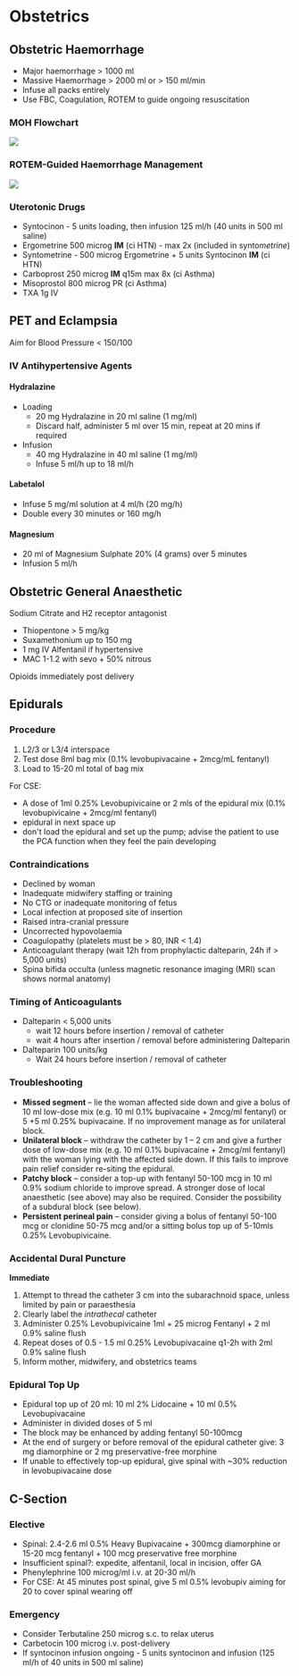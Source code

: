
# Obstetrics
## Obstetric Haemorrhage
- Major haemorrhage > 1000 ml
- Massive Haemorrhage > 2000 ml or > 150 ml/min
- Infuse all packs entirely
- Use FBC, Coagulation, ROTEM to guide ongoing resuscitation


### MOH Flowchart

![](./attachments/MOH-flowchart.png)

### ROTEM-Guided Haemorrhage Management

![](./attachments/ROTEMobstetric.png)

### Uterotonic Drugs

- Syntocinon - 5 units loading, then infusion 125 ml/h (40 units in 500 ml saline)
- Ergometrine 500 microg **IM** (ci HTN) - max 2x (included in synto*metrine*)
- Syntometrine - 500 microg Ergometrine + 5 units Syntocinon **IM** (ci HTN)
- Carboprost 250 microg **IM** q15m max 8x (ci Asthma)
- Misoprostol 800 microg PR (ci Asthma)
- TXA 1g IV

## PET and Eclampsia
Aim for Blood Pressure < 150/100

### IV Antihypertensive Agents

#### Hydralazine

- Loading
  - 20 mg Hydralazine in 20 ml saline (1 mg/ml)
  - Discard half, administer 5 ml over 15 min, repeat at 20 mins if required
- Infusion
  - 40 mg Hydralazine in 40 ml saline (1 mg/ml)
  - Infuse 5 ml/h up to 18 ml/h

#### Labetalol

- Infuse 5 mg/ml solution at 4 ml/h (20 mg/h)
- Double every 30 minutes or 160 mg/h

#### Magnesium

- 20 ml of Magnesium Sulphate 20% (4 grams) over 5 minutes
- Infusion 5 ml/h

## Obstetric General Anaesthetic

Sodium Citrate and H2 receptor antagonist

- Thiopentone > 5 mg/kg
- Suxamethonium up to 150 mg
- 1 mg IV Alfentanil if hypertensive
- MAC 1-1.2 with sevo + 50% nitrous

Opioids immediately post delivery

## Epidurals
### Procedure

1. L2/3 or L3/4 interspace
2. Test dose 8ml bag mix (0.1% levobupivacaine + 2mcg/mL fentanyl)
3. Load to 15-20 ml total of bag mix


For CSE:
- A dose of 1ml 0.25% Levobupivicaine or 2 mls of the epidural mix (0.1% levobupivicaine + 2mcg/ml fentanyl)
- epidural in next space up
- don't load the epidural and set up the pump; advise the patient to use the PCA function when they feel the pain developing

### Contraindications

- Declined by woman
- Inadequate midwifery staffing or training
- No CTG or inadequate monitoring of fetus
- Local infection at proposed site of insertion
- Raised intra-cranial pressure
- Uncorrected hypovolaemia
- Coagulopathy (platelets must be > 80, INR < 1.4)
- Anticoagulant therapy (wait 12h from prophylactic dalteparin, 24h if > 5,000 units)
- Spina bifida occulta (unless magnetic resonance imaging (MRI) scan shows normal anatomy)

### Timing of Anticoagulants

- Dalteparin < 5,000 units
  - wait 12 hours before insertion / removal of catheter
  - wait 4 hours after insertion / removal before administering Dalteparin
- Dalteparin 100 units/kg
  - Wait 24 hours before insertion / removal of catheter

### Troubleshooting

- **Missed segment** – lie the woman affected side down and give a bolus of 10 ml low-dose mix (e.g. 10 ml 0.1% bupivacaine + 2mcg/ml fentanyl) or 5 +5 ml 0.25% bupivacaine. If no improvement manage as for unilateral block.
- **Unilateral block** – withdraw the catheter by 1 – 2 cm and give a further dose of low-dose mix (e.g. 10 ml 0.1% bupivacaine + 2mcg/ml fentanyl) with the woman lying with the affected side down. If this fails to improve pain relief consider re-siting the epidural.
- **Patchy block** – consider a top-up with fentanyl 50-100 mcg in 10 ml 0.9% sodium chloride to improve spread. A stronger dose of local anaesthetic (see above) may also be required. Consider the possibility of a subdural block (see below).
- **Persistent perineal pain** – consider giving a bolus of fentanyl 50-100 mcg or clonidine 50-75 mcg and/or a sitting bolus top up of 5-10mls 0.25% Levobupivicaine.

### Accidental Dural Puncture

**Immediate**

1. Attempt to thread the catheter 3 cm into the subarachnoid space, unless limited by pain or paraesthesia
2. Clearly label the _intrathecal_ catheter
3. Administer 0.25% Levobupivicaine 1ml + 25 microg Fentanyl + 2 ml 0.9% saline flush
4. Repeat doses of 0.5 - 1.5 ml 0.25% Levobupivacaine q1-2h with 2ml 0.9% saline flush
5. Inform mother, midwifery, and obstetrics teams

### Epidural Top Up

- Epidural top up of 20 ml: 10 ml 2% Lidocaine + 10 ml 0.5% Levobupivacaine
- Administer in divided doses of 5 ml
- The block may be enhanced by adding fentanyl 50-100mcg
- At the end of surgery or before removal of the epidural catheter give: 3 mg diamorphine or 2 mg preservative-free morphine
- If unable to effectively top-up epidural, give spinal with ~30% reduction in levobupivacaine dose

## C-Section

### Elective

- Spinal: 2.4-2.6 ml 0.5% Heavy Bupivacaine + 300mcg diamorphine or 15-20 mcg fentanyl + 100 mcg preservative free morphine
- Insufficient spinal?: expedite, alfentanil, local in incision, offer GA
- Phenylephrine 100 microg/ml i.v. at 20-30 ml/h
- For CSE: At 45 minutes post spinal, give 5 ml 0.5% levobupiv aiming for 20 to cover spinal wearing off

### Emergency

- Consider Terbutaline 250 microg s.c. to relax uterus
- Carbetocin 100 microg i.v. post-delivery
- If syntocinon infusion ongoing - 5 units syntocinon and infusion (125 ml/h of 40 units in 500 ml saline)
